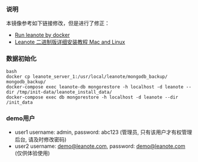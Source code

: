 
### 说明
本镜像参考如下链接修改，但是进行了修正：

- [Run leanote by docker](https://github.com/leanote/leanote/wiki/Run-leanote-by-docker)
- [Leanote 二进制版详细安装教程 Mac and Linux](https://github.com/leanote/leanote/wiki/Leanote-%E4%BA%8C%E8%BF%9B%E5%88%B6%E7%89%88%E8%AF%A6%E7%BB%86%E5%AE%89%E8%A3%85%E6%95%99%E7%A8%8B----Mac-and-Linux)

### 数据初始化
```
bash
docker cp leanote_server_1:/usr/local/leanote/mongodb_backup/ mongodb_backup/
docker-compose exec leanote-db mongorestore -h localhost -d leanote --dir /tmp/init-data/leanote_install_data/
docker-compose exec db mongorestore -h localhost -d leanote --dir /init_data
```
### demo用户
- user1 username: admin, password: abc123 (管理员, 只有该用户才有权管理后台, 请及时修改密码)
- user2 username: demo@leanote.com, password: demo@leanote.com (仅供体验使用)


